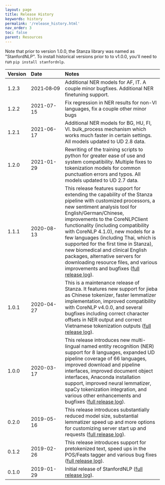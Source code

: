 ```yaml
---
layout: page
title: Release History
keywords: history
permalink: '/release_history.html'
nav_order: 3
toc: false
parent: Resources
---
```


Note that prior to version 1.0.0, the Stanza library was named as "StanfordNLP". To install historical versions prior to to v1.0.0, you'll need to run `pip install stanfordnlp`.

| Version | Date&nbsp;&nbsp;&nbsp;&nbsp;&nbsp;&nbsp;&nbsp;&nbsp;&nbsp;&nbsp; | Notes |
| :--- | :----------------------------------- | :--- |
| 1.2.3 | 2021&#8209;08&#8209;09 | Additional NER models for AF, IT.  A couple minor bugfixes.  Additional NER finetuning support. |
| 1.2.2 | 2021-07-15 | Fix regression in NER results for non-VI languages, fix a couple other minor bugs |
| 1.2.1 | 2021-06-17 | Additional NER models for BG, HU, FI, VI.  bulk_process mechanism which works much faster in certain settings.  All models updated to UD 2.8 data. |
| 1.2.0 | 2021-01-29 | Rewriting of the training scripts to python for greater ease of use and system compatibility.  Multiple fixes to tokenization models for common punctuation errors and typos.  All models updated to UD 2.7 data. |
| 1.1.1 | 2020-08-13 | This release features support for extending the capability of the Stanza pipeline with customized processors, a new sentiment analysis tool for English/German/Chinese, improvements to the CoreNLPClient functionality (including compatibility with CoreNLP 4.1.0), new models for a few languages (including Thai, which is supported for the first time in Stanza), new biomedical and clinical English packages, alternative servers for downloading resource files, and various improvements and bugfixes ([full release log](https://github.com/stanfordnlp/stanza/releases/tag/v1.1.1)). |
| 1.0.1 | 2020-04-27 | This is a maintenance release of Stanza. It features new support for jieba as Chinese tokenizer, faster lemmatizer implementation, improved compatibility with CoreNLP v4.0.0, and several bugfixes including correct character offsets in NER output and correct Vietnamese tokenization outputs ([full release log](https://github.com/stanfordnlp/stanza/releases/tag/v1.0.1)). |
| 1.0.0 | 2020-03-17 | This release introduces new multi-lingual named entity recognition (NER) support for 8 languages, expanded UD pipeline coverage of 66 languages, improved download and pipeline interfaces, improved document object interfaces, Anaconda installation support, improved neural lemmatizer, spaCy tokenization integration, and various other enhancements and bugfixes ([full release log](https://github.com/stanfordnlp/stanza/releases/tag/v1.0.0)). |
| 0.2.0 | 2019-05-16 | This release introduces substantially reduced model size, substantial lemmatizer speed up and more options for customizing server start up and requests ([full release log](https://github.com/stanfordnlp/stanza/releases/tag/v0.2.0)). |
| 0.1.2 | 2019-02-26 | This release introduces support for pretokenized text, speed ups in the POS/Feats tagger and various bug fixes ([full release log](https://github.com/stanfordnlp/stanza/releases/tag/v0.1.2)). |
| 0.1.0 | 2019-01-29 | Initial release of StanfordNLP ([full release log](https://github.com/stanfordnlp/stanza/releases/tag/v0.1.0)). |
